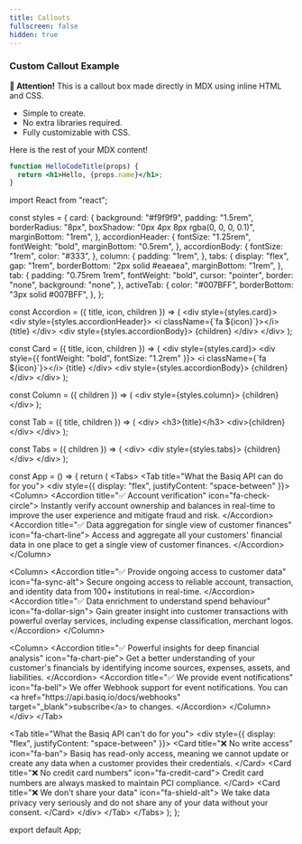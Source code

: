 ```yaml
---
title: Callouts
fullscreen: false
hidden: true
---
```

### Custom Callout Example

<div
  style={{
  border: "2px solid #4caf50", 
  borderRadius: "8px", 
  backgroundColor: "#e8f5e9", 
  padding: "16px", 
  margin: "16px 0", 
  fontFamily: "Arial, sans-serif"
}}
>
  <strong>📢 Attention!</strong> This is a callout box made directly in MDX using inline HTML and CSS.

  <ul>
    <li>Simple to create.</li>
    <li>No extra libraries required.</li>
    <li>Fully customizable with CSS.</li>
  </ul>
</div>

Here is the rest of your MDX content!

```jsx title="/src/components/HelloCodeTitle.js"
function HelloCodeTitle(props) {
  return <h1>Hello, {props.name}</h1>;
}
```

import React from "react";

const styles = \{
&#x20; card: \{
&#x20;   background: "#f9f9f9",
&#x20;   padding: "1.5rem",
&#x20;   borderRadius: "8px",
&#x20;   boxShadow: "0px 4px 8px rgba(0, 0, 0, 0.1)",
&#x20;   marginBottom: "1rem",
&#x20; },
&#x20; accordionHeader: \{
&#x20;   fontSize: "1.25rem",
&#x20;   fontWeight: "bold",
&#x20;   marginBottom: "0.5rem",
&#x20; },
&#x20; accordionBody: \{
&#x20;   fontSize: "1rem",
&#x20;   color: "#333",
&#x20; },
&#x20; column: \{
&#x20;   padding: "1rem",
&#x20; },
&#x20; tabs: \{
&#x20;   display: "flex",
&#x20;   gap: "1rem",
&#x20;   borderBottom: "2px solid #eaeaea",
&#x20;   marginBottom: "1rem",
&#x20; },
&#x20; tab: \{
&#x20;   padding: "0.75rem 1rem",
&#x20;   fontWeight: "bold",
&#x20;   cursor: "pointer",
&#x20;   border: "none",
&#x20;   background: "none",
&#x20; },
&#x20; activeTab: \{
&#x20;   color: "#007BFF",
&#x20;   borderBottom: "3px solid #007BFF",
&#x20; },
};

const Accordion = (\{ title, icon, children }) => (
&#x20; \<div style=\{styles.card}>
&#x20;   \<div style=\{styles.accordionHeader}>
&#x20;     \<i className=\{\`fa $\{icon}\`}>\</i> \{title}
&#x20;   \</div>
&#x20;   \<div style=\{styles.accordionBody}>
&#x20;     \{children}
&#x20;   \</div>
&#x20; \</div>
);

const Card = (\{ title, icon, children }) => (
&#x20; \<div style=\{styles.card}>
&#x20;   \<div style=\{\{ fontWeight: "bold", fontSize: "1.2rem" }}>
&#x20;     \<i className=\{\`fa $\{icon}\`}>\</i> \{title}
&#x20;   \</div>
&#x20;   \<div style=\{styles.accordionBody}>
&#x20;     \{children}
&#x20;   \</div>
&#x20; \</div>
);

const Column = (\{ children }) => (
&#x20; \<div style=\{styles.column}>
&#x20;   \{children}
&#x20; \</div>
);

const Tab = (\{ title, children }) => (
&#x20; \<div>
&#x20;   \<h3>\{title}\</h3>
&#x20;   \<div>\{children}\</div>
&#x20; \</div>
);

const Tabs = (\{ children }) => (
&#x20; \<div>
&#x20;   \<div style=\{styles.tabs}>
&#x20;     \{children}
&#x20;   \</div>
&#x20; \</div>
);

const App = () => \{
&#x20; return (
&#x20;   \<Tabs>
&#x20;     \<Tab title="What the Basiq API can do for you">
&#x20;       \<div style=\{\{ display: "flex", justifyContent: "space-between" }}>
&#x20;         \<Column>
&#x20;           \<Accordion title="✅ Account verification" icon="fa-check-circle">
&#x20;             Instantly verify account ownership and balances in real-time to improve the user experience and mitigate fraud and risk.&#x20;
&#x20;           \</Accordion>
&#x20;           \<Accordion title="✅ Data aggregation for single view of customer finances" icon="fa-chart-line">
&#x20;             Access and aggregate all your customers' financial data in one place to get a single view of customer finances.
&#x20;           \</Accordion>
&#x20;         \</Column>

&#x20;         \<Column>
&#x20;           \<Accordion title="✅ Provide ongoing access to customer data" icon="fa-sync-alt">
&#x20;             Secure ongoing access to reliable account, transaction, and identity data from 100+ institutions in real-time.
&#x20;           \</Accordion>
&#x20;           \<Accordion title="✅ Data enrichment to understand spend behaviour" icon="fa-dollar-sign">
&#x20;             Gain greater insight into customer transactions with powerful overlay services, including expense classification, merchant logos.
&#x20;           \</Accordion>
&#x20;         \</Column>

&#x20;         \<Column>
&#x20;           \<Accordion title="✅ Powerful insights for deep financial analysis" icon="fa-chart-pie">
&#x20;             Get a better understanding of your customer's financials by identifying income sources, expenses, assets, and liabilities.
&#x20;           \</Accordion>
&#x20;           \<Accordion title="✅ We provide event notifications" icon="fa-bell">
&#x20;             We offer Webhook support for event notifications. You can \<a href="https\://api.basiq.io/docs/webhooks" target="\_blank">subscribe\</a> to changes.
&#x20;           \</Accordion>
&#x20;         \</Column>
&#x20;       \</div>
&#x20;     \</Tab>

&#x20;     \<Tab title="What the Basiq API can't do for you">
&#x20;       \<div style=\{\{ display: "flex", justifyContent: "space-between" }}>
&#x20;         \<Card title="❌ No write access" icon="fa-ban">
&#x20;           Basiq has read-only access, meaning we cannot update or create any data when a customer provides their credentials.
&#x20;         \</Card>
&#x20;         \<Card title="❌ No credit card numbers" icon="fa-credit-card">
&#x20;           Credit card numbers are always masked to maintain PCI compliance.
&#x20;         \</Card>
&#x20;         \<Card title="❌ We don't share your data" icon="fa-shield-alt">
&#x20;           We take data privacy very seriously and do not share any of your data without your consent.
&#x20;         \</Card>
&#x20;       \</div>
&#x20;     \</Tab>
&#x20;   \</Tabs>
&#x20; );
};

export default App;